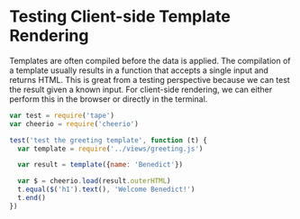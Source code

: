 # Testing Client-side Template Rendering

Templates are often compiled before the data is applied. The compilation of a template usually results in a function that accepts a single input and returns HTML. This is great from a testing perspective because we can test the result given a known input. For client-side rendering, we can either perform this in the browser or directly in the terminal.

```js
var test = require('tape')
var cheerio = require('cheerio')

test('test the greeting template', function (t) {
  var template = require('../views/greeting.js')

  var result = template({name: 'Benedict'})

  var $ = cheerio.load(result.outerHTML)
  t.equal($('h1').text(), 'Welcome Benedict!')
  t.end()
})
```

